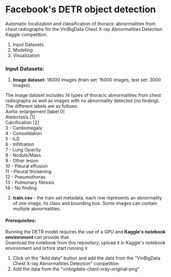 # Facebook's DETR object detection
Automatic localization and classification of thoracic abnormalities from chest radiographs for the VinBigData Chest X-ray Abnormalities Detection Kaggle competition. 

1) Input Datasets
2) Modeling 
3) Visualization 

<b><H3> Input Datasets: </b> </H3>
1) <b> Image dataset:</b>  18000 images (train set: 15000 images, test set: 3000 images)

The image dataset includes 14 types of thoracic abnormalities from chest radiographs as well as images with no abnormality detected (no finding). The different labels are as follows: <br/>
Aortic enlargement [label 0] <br/>
Atelectasis [1] <br/>
Calcification [2] <br/>
3 - Cardiomegaly <br/>
4 - Consolidation <br/>
5 - ILD <br/>
6 - Infiltration <br/>
7 - Lung Opacity <br/>
8 - Nodule/Mass <br/>
9 - Other lesion <br/>
10 - Pleural effusion <br/>
11 - Pleural thickening <br/>
12 - Pneumothorax <br/>
13 - Pulmonary fibrosis <br/>
14 - No finding <br/>

2) <b>train.csv </b>- the train set metadata, each row represents an abnormality of one image, its class and bounding box. Some images can contain multiple abnormalities.



<b> <H4> Prerequisites:</b></H4>
Running the DETR model requires the use of a GPU and <b> Kaggle's notebook environment </b> can provide that. <br/>
Download the notebook from this repository, upload it in Kaggle's notebook environment and brfore start running it  <br/>
1) Click on the "Add data" button and add the data from the "VinBigData Chest X-ray Abnormalities Detection" competition  <br/>
2) Add the data from the "vinbigdata-chest-xray-original-png"  <br/>
